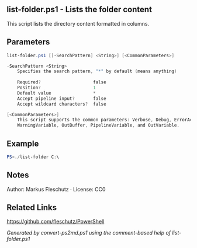 ## list-folder.ps1 - Lists the folder content

This script lists the directory content formatted in columns.

## Parameters
```powershell
list-folder.ps1 [[-SearchPattern] <String>] [<CommonParameters>]

-SearchPattern <String>
    Specifies the search pattern, "*" by default (means anything)
    
    Required?                    false
    Position?                    1
    Default value                *
    Accept pipeline input?       false
    Accept wildcard characters?  false

[<CommonParameters>]
    This script supports the common parameters: Verbose, Debug, ErrorAction, ErrorVariable, WarningAction, 
    WarningVariable, OutBuffer, PipelineVariable, and OutVariable.
```

## Example
```powershell
PS>./list-folder C:\
```

## Notes
Author: Markus Fleschutz · License: CC0

## Related Links
https://github.com/fleschutz/PowerShell

*Generated by convert-ps2md.ps1 using the comment-based help of list-folder.ps1*
